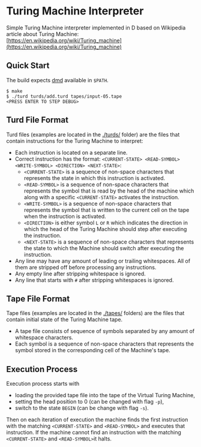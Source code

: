 # Turing Machine Interpreter

Simple Turing Machine interpreter implemented in D based on Wikipedia article about Turing Machine: [https://en.wikipedia.org/wiki/Turing_machine](https://en.wikipedia.org/wiki/Turing_machine)

## Quick Start

The build expects [dmd](https://dlang.org/download.html) available in `$PATH`.

```console
$ make
$ ./turd turds/add.turd tapes/input-05.tape
<PRESS ENTER TO STEP DEBUG>
```

## Turd File Format

Turd files (examples are located in the [./turds/](./turds/) folder) are the files that contain instructions for the Turing Machine to interpret:

- Each instruction is located on a separate line.
- Correct instruction has the format: `<CURRENT-STATE> <READ-SYMBOL> <WRITE-SYMBOL> <DIRECTION> <NEXT-STATE>`:
  - `<CURRENT-STATE>` is a sequence of non-space characters that represents the state in which this instruction is activated.
  - `<READ-SYMBOL>` is a sequence of non-space characters that represents the symbol that is read by the head of the machine which along with a specific `<CURRENT-STATE>` activates the instruction.
  - `<WRITE-SYMBOL>` is a sequence of non-space characters that represents the symbol that is written to the current cell on the tape when the instruction is activated.
  - `<DIRECTION>` is either symbol `L` or `R` which indicates the direction in which the head of the Turing Machine should step after executing the instruction.
  - `<NEXT-STATE>` is a sequence of non-space characters that represents the state to which the Machine should switch after executing the instruction.
- Any line may have any amount of leading or trailing whitespaces. All of them are stripped off before processing any instructions.
- Any empty line after stripping whitespace is ignored.
- Any line that starts with `#` after stripping whitespaces is ignored.

## Tape File Format

Tape files (examples are located in the [./tapes/](./tapes/) folders) are the files that contain initial state of the Turing Machine tape.

- A tape file consists of sequence of symbols separated by any amount of whitespace characters.
- Each symbol is a sequence of non-space characters that represents the symbol stored in the corresponding cell of the Machine's tape.

## Execution Process

Execution process starts with
- loading the provided tape file into the tape of the Virtual Turing Machine,
- setting the head position to 0 (can be changed with flag `-p`),
- switch to the state `BEGIN` (can be change with flag `-s`).

Then on each iteration of execution the machine finds the first instruction with the matching `<CURRENT-STATE>` and `<READ-SYMBOL>` and executes that instruction. If the machine cannot find an instruction with the matching `<CURRENT-STATE>` and `<READ-SYMBOL>`it halts.
